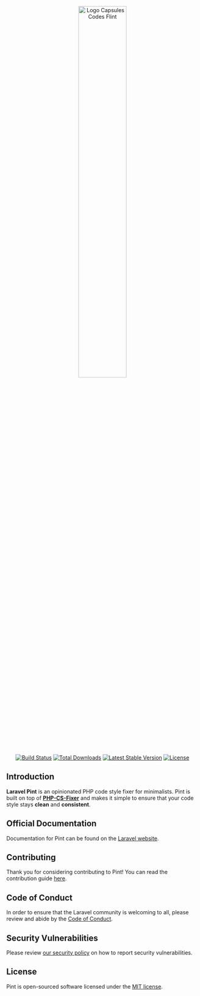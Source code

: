 <p align="center"><img src="../capsules-codes-flint-logotype.svg" width="50%" alt="Logo Capsules Codes Flint"></p>

<p align="center">
    <a href="https://github.com/laravel/pint/actions"><img src="https://github.com/laravel/pint/workflows/tests/badge.svg" alt="Build Status"></a>
    <a href="https://packagist.org/packages/laravel/pint"><img src="https://img.shields.io/packagist/dt/laravel/pint" alt="Total Downloads"></a>
    <a href="https://packagist.org/packages/laravel/pint"><img src="https://img.shields.io/packagist/v/laravel/pint" alt="Latest Stable Version"></a>
    <a href="https://packagist.org/packages/laravel/pint"><img src="https://img.shields.io/packagist/l/laravel/pint" alt="License"></a>
</p>

<a name="introduction"></a>
## Introduction

**Laravel Pint** is an opinionated PHP code style fixer for minimalists. Pint is built on top of **[PHP-CS-Fixer](https://github.com/FriendsOfPHP/PHP-CS-Fixer)** and makes it simple to ensure that your code style stays **clean** and **consistent**.

## Official Documentation

Documentation for Pint can be found on the [Laravel website](https://laravel.com/docs/pint).

<a name="contributing"></a>
## Contributing

Thank you for considering contributing to Pint! You can read the contribution guide [here](.github/CONTRIBUTING.md).

<a name="code-of-conduct"></a>
## Code of Conduct

In order to ensure that the Laravel community is welcoming to all, please review and abide by the [Code of Conduct](https://laravel.com/docs/contributions#code-of-conduct).

<a name="security-vulnerabilities"></a>
## Security Vulnerabilities

Please review [our security policy](https://github.com/laravel/pint/security/policy) on how to report security vulnerabilities.

<a name="license"></a>
## License

Pint is open-sourced software licensed under the [MIT license](LICENSE.md).
